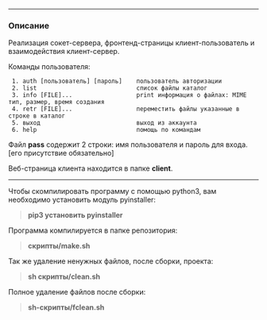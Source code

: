 ***
### Описание
Реализация сокет-сервера, фронтенд-страницы клиент-пользователь и взаимодействия клиент-сервер.

Команды пользователя:

     1. auth [пользователь] [пароль]    пользователь авторизации
     2. list                            список файлы каталог
     3. info [FILE]...                  print информация о файлах: MIME тип, размер, время создания
     4. retr [FILE]...                  переместить файлы указанные в строке в каталог
     5. выход                           выход из аккаунта
     6. help                            помощь по командам

Файл **pass** содержит 2 строки: имя пользователя и пароль для входа. [его присутствие обязательно]

Веб-страница клиента находится в папке **client**.

---

Чтобы скомпилировать программу с помощью python3, вам необходимо установить модуль pyinstaller:
> **pip3 установить pyinstaller**

Программа компилируется в папке репозитория:
> **скрипты/make.sh**

Так же удаление ненужных файлов, после сборки, проекта:
> **sh скрипты/clean.sh**

Полное удаление файлов после сборки:
> **sh-скрипты/fclean.sh**
